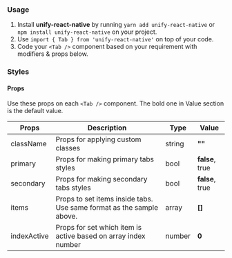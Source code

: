 ### Usage

1. Install **unify-react-native** by running `yarn add unify-react-native` or `npm install unify-react-native` on your project.
2. Use `import { Tab } from 'unify-react-native'` on top of your code.
3. Code your `<Tab />` component based on your requirement with modifiers & props below.



### Styles

#### Props

Use these props on each `<Tab />` component. The bold one in Value section is the default value.

| Props            | Description                         | Type            | Value
|---------------------|----------------------------------|-----------------|---------------------|
| className   | Props for applying custom classes   | string            | **""**
| primary   | Props for making primary tabs styles   | bool            | **false**, true
| secondary   | Props for making secondary tabs styles   | bool            | **false**, true
| items   | Props to set items inside tabs. Use same format as the sample above.   | array            | **[]**
| indexActive   | Props for set which item is active based on array index number   | number            | **0**
